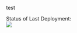 test

Status of Last Deployment:<br>
<img src="https://github.com/AnastasiiaBycova/core-qa/workflows/TeamCity-Tests/badge.svg?branch=master"><br>

